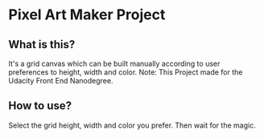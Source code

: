 # Pixel Art Maker Project

## What is this?

It's a grid canvas which can be built manually according to user preferences to height, width and color.
Note: This Project made for the Udacity Front End Nanodegree.

## How to use?

Select the grid height, width and color you prefer. Then wait for the magic.
